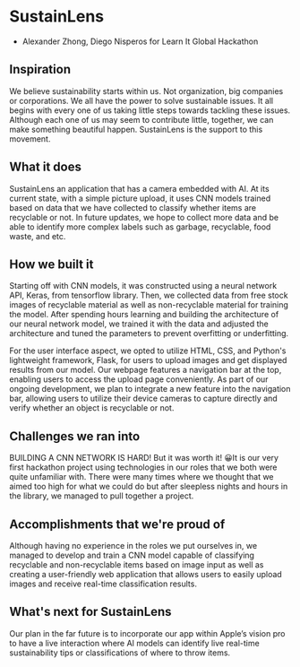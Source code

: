 # SustainLens
- Alexander Zhong, Diego Nisperos for Learn It Global Hackathon

## Inspiration
We believe sustainability starts within us. Not organization, big companies or corporations. We all have the power to solve sustainable issues. It all begins with every one of us taking little steps towards tackling these issues. Although each one of us may seem to contribute little, together, we can make something beautiful happen. SustainLens is the support to this movement.  

## What it does
SustainLens an application that has a camera embedded with AI. At its current state, with a simple picture upload, it uses CNN models trained based on data that we have collected to classify whether items are recyclable or not. In future updates, we hope to collect more data and be able to identify more complex labels such as garbage, recyclable, food waste, and etc. 

## How we built it
Starting off with CNN models, it was constructed using a neural network API, Keras, from tensorflow library. Then, we collected data from free stock images of recyclable material as well as non-recyclable material for training the model. After spending hours learning and building the architecture of our neural network model, we trained it with the data and adjusted the architecture and tuned the parameters to prevent overfitting or underfitting. 

For the user interface aspect, we opted to utilize HTML, CSS, and Python's lightweight framework, Flask, for users to upload images and get displayed results from our model. Our webpage features a navigation bar at the top, enabling users to access the upload page conveniently. As part of our ongoing development, we plan to integrate a new feature into the navigation bar, allowing users to utilize their device cameras to capture directly and verify whether an object is recyclable or not. 

## Challenges we ran into
BUILDING A CNN NETWORK IS HARD! But it was worth it! 😀It is our very first hackathon project using technologies in our roles that we both were quite unfamiliar with. There were many times where we thought that we aimed too high for what we could do but after sleepless nights and hours in the library, we managed to pull together a project. 

## Accomplishments that we're proud of
Although having no experience in the roles we put ourselves in, we managed to develop and train a CNN model capable of classifying recyclable and non-recyclable items based on image input as well as creating a user-friendly web application that allows users to easily upload images and receive real-time classification results. 

## What's next for SustainLens
Our plan in the far future is to incorporate our app within Apple’s vision pro to have a live interaction where AI models can identify live real-time sustainability tips or classifications of where to throw items. 

  

